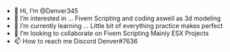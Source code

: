 - 👋 Hi, I’m @Denver345
- 👀 I’m interested in ...
Fivem Scripting and coding aswell as 3d modeling
- 🌱 I’m currently learning ...
Little bit of everything practice makes perfect
- 💞️ I’m looking to collaborate on 
Fivem Scripting Mainly ESX Projects
- 📫 How to reach me
Discord Denver#7636

<!---
Denver345/Denver345 is a ✨ special ✨ repository because its `README.md` (this file) appears on your GitHub profile.
You can click the Preview link to take a look at your changes.
--->

